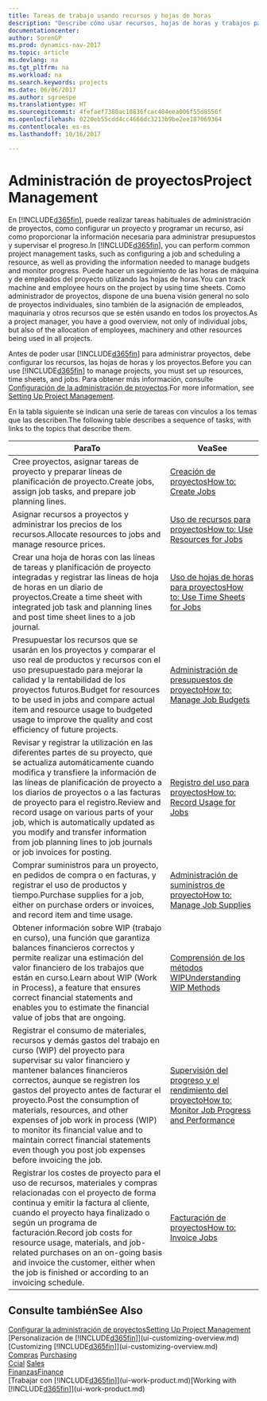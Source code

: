```yaml
---
title: Tareas de trabajo usando recursos y hojas de horas
description: "Describe cómo usar recursos, hojas de horas y trabajos para administrar proyectos."
documentationcenter: 
author: SorenGP
ms.prod: dynamics-nav-2017
ms.topic: article
ms.devlang: na
ms.tgt_pltfrm: na
ms.workload: na
ms.search.keywords: projects
ms.date: 06/06/2017
ms.author: sgroespe
ms.translationtype: HT
ms.sourcegitcommit: 4fefaef7380ac10836fcac404eea006f55d8556f
ms.openlocfilehash: 0220eb55cdd4cc4666dc3213b9be2ee187069364
ms.contentlocale: es-es
ms.lasthandoff: 10/16/2017

---
```

# <a name="project-management"></a><span data-ttu-id="2fbeb-103">Administración de proyectos</span><span class="sxs-lookup"><span data-stu-id="2fbeb-103">Project Management</span></span>
<span data-ttu-id="2fbeb-104">En [!INCLUDE[d365fin](includes/d365fin_md.md)], puede realizar tareas habituales de administración de proyectos, como configurar un proyecto y programar un recurso, así como proporcionar la información necesaria para administrar presupuestos y supervisar el progreso.</span><span class="sxs-lookup"><span data-stu-id="2fbeb-104">In [!INCLUDE[d365fin](includes/d365fin_md.md)], you can perform common project management tasks, such as configuring a job and scheduling a resource, as well as providing the information needed to manage budgets and monitor progress.</span></span> <span data-ttu-id="2fbeb-105">Puede hacer un seguimiento de las horas de máquina y de empleados del proyecto utilizando las hojas de horas.</span><span class="sxs-lookup"><span data-stu-id="2fbeb-105">You can track machine and employee hours on the project by using time sheets.</span></span> <span data-ttu-id="2fbeb-106">Como administrador de proyectos, dispone de una buena visión general no solo de proyectos individuales, sino también de la asignación de empleados, maquinaria y otros recursos que se estén usando en todos los proyectos.</span><span class="sxs-lookup"><span data-stu-id="2fbeb-106">As a project manager, you have a good overview, not only of individual jobs, but also of the allocation of employees, machinery and other resources being used in all projects.</span></span>

<span data-ttu-id="2fbeb-107">Antes de poder usar [!INCLUDE[d365fin](includes/d365fin_md.md)] para administrar proyectos, debe configurar los recursos, las hojas de horas y los proyectos.</span><span class="sxs-lookup"><span data-stu-id="2fbeb-107">Before you can use [!INCLUDE[d365fin](includes/d365fin_md.md)] to manage projects, you must set up resources, time sheets, and jobs.</span></span> <span data-ttu-id="2fbeb-108">Para obtener más información, consulte [Configuración de la administración de proyectos](projects-setup-projects.md).</span><span class="sxs-lookup"><span data-stu-id="2fbeb-108">For more information, see [Setting Up Project Management](projects-setup-projects.md).</span></span>  

<span data-ttu-id="2fbeb-109">En la tabla siguiente se indican una serie de tareas con vínculos a los temas que las describen.</span><span class="sxs-lookup"><span data-stu-id="2fbeb-109">The following table describes a sequence of tasks, with links to the topics that describe them.</span></span>

| <span data-ttu-id="2fbeb-110">Para</span><span class="sxs-lookup"><span data-stu-id="2fbeb-110">To</span></span> | <span data-ttu-id="2fbeb-111">Vea</span><span class="sxs-lookup"><span data-stu-id="2fbeb-111">See</span></span> |
| --- | --- |
| <span data-ttu-id="2fbeb-112">Cree proyectos, asignar tareas de proyecto y preparar líneas de planificación de proyecto.</span><span class="sxs-lookup"><span data-stu-id="2fbeb-112">Create jobs, assign job tasks, and prepare job planning lines.</span></span> |[<span data-ttu-id="2fbeb-113">Creación de proyectos</span><span class="sxs-lookup"><span data-stu-id="2fbeb-113">How to: Create Jobs</span></span>](projects-how-create-jobs.md) |
| <span data-ttu-id="2fbeb-114">Asignar recursos a proyectos y administrar los precios de los recursos.</span><span class="sxs-lookup"><span data-stu-id="2fbeb-114">Allocate resources to jobs and manage resource prices.</span></span> |[<span data-ttu-id="2fbeb-115">Uso de recursos para proyectos</span><span class="sxs-lookup"><span data-stu-id="2fbeb-115">How to: Use Resources for Jobs</span></span>](projects-how-use-resources.md) |
| <span data-ttu-id="2fbeb-116">Crear una hoja de horas con las líneas de tareas y planificación de proyecto integradas y registrar las líneas de hoja de horas en un diario de proyectos.</span><span class="sxs-lookup"><span data-stu-id="2fbeb-116">Create a time sheet with integrated job task and planning lines and post time sheet lines to a job journal.</span></span> |[<span data-ttu-id="2fbeb-117">Uso de hojas de horas para proyectos</span><span class="sxs-lookup"><span data-stu-id="2fbeb-117">How to: Use Time Sheets for Jobs</span></span>](projects-how-use-time-sheets.md) |
| <span data-ttu-id="2fbeb-118">Presupuestar los recursos que se usarán en los proyectos y comparar el uso real de productos y recursos con el uso presupuestado para mejorar la calidad y la rentabilidad de los proyectos futuros.</span><span class="sxs-lookup"><span data-stu-id="2fbeb-118">Budget for resources to be used in jobs and compare actual item and resource usage to budgeted usage to improve the quality and cost efficiency of future projects.</span></span> |[<span data-ttu-id="2fbeb-119">Administración de presupuestos de proyecto</span><span class="sxs-lookup"><span data-stu-id="2fbeb-119">How to: Manage Job Budgets</span></span>](projects-how-manage-budgets.md) |
| <span data-ttu-id="2fbeb-120">Revisar y registrar la utilización en las diferentes partes de su proyecto, que se actualiza automáticamente cuando modifica y transfiere la información de las líneas de planificación de proyecto a los diarios de proyectos o a las facturas de proyecto para el registro.</span><span class="sxs-lookup"><span data-stu-id="2fbeb-120">Review and record usage on various parts of your job, which is automatically updated as you modify and transfer information from job planning lines to job journals or job invoices for posting.</span></span> |[<span data-ttu-id="2fbeb-121">Registro del uso para proyectos</span><span class="sxs-lookup"><span data-stu-id="2fbeb-121">How to: Record Usage for Jobs</span></span>](projects-how-record-job-usage.md) |
| <span data-ttu-id="2fbeb-122">Comprar suministros para un proyecto, en pedidos de compra o en facturas, y registrar el uso de productos y tiempo.</span><span class="sxs-lookup"><span data-stu-id="2fbeb-122">Purchase supplies for a job, either on purchase orders or invoices, and record item and time usage.</span></span> |[<span data-ttu-id="2fbeb-123">Administración de suministros de proyecto</span><span class="sxs-lookup"><span data-stu-id="2fbeb-123">How to: Manage Job Supplies</span></span>](projects-how-manage-project-supplies.md) |
| <span data-ttu-id="2fbeb-124">Obtener información sobre WIP (trabajo en curso), una función que garantiza balances financieros correctos y permite realizar una estimación del valor financiero de los trabajos que están en curso.</span><span class="sxs-lookup"><span data-stu-id="2fbeb-124">Learn about WIP (Work in Process), a feature that ensures correct financial statements and enables you to estimate the financial value of jobs that are ongoing.</span></span> |[<span data-ttu-id="2fbeb-125">Comprensión de los métodos WIP</span><span class="sxs-lookup"><span data-stu-id="2fbeb-125">Understanding WIP Methods</span></span>](projects-understanding-wip.md) |
| <span data-ttu-id="2fbeb-126">Registrar el consumo de materiales, recursos y demás gastos del trabajo en curso (WIP) del proyecto para supervisar su valor financiero y mantener balances financieros correctos, aunque se registren los gastos del proyecto antes de facturar el proyecto.</span><span class="sxs-lookup"><span data-stu-id="2fbeb-126">Post the consumption of materials, resources, and other expenses of job work in process (WIP) to monitor its financial value and to maintain correct financial statements even though you post job expenses before invoicing the job.</span></span> |[<span data-ttu-id="2fbeb-127">Supervisión del progreso y el rendimiento del proyecto</span><span class="sxs-lookup"><span data-stu-id="2fbeb-127">How to: Monitor Job Progress and Performance</span></span>](projects-how-monitor-progress-performance.md) |
| <span data-ttu-id="2fbeb-128">Registrar los costes de proyecto para el uso de recursos, materiales y compras relacionadas con el proyecto de forma continua y emitir la factura al cliente, cuando el proyecto haya finalizado o según un programa de facturación.</span><span class="sxs-lookup"><span data-stu-id="2fbeb-128">Record job costs for resource usage, materials, and job-related purchases on an on-going basis and invoice the customer, either when the job is finished or according to an invoicing schedule.</span></span> |[<span data-ttu-id="2fbeb-129">Facturación de proyectos</span><span class="sxs-lookup"><span data-stu-id="2fbeb-129">How to: Invoice Jobs</span></span>](projects-how-invoice-jobs.md) |

## <a name="see-also"></a><span data-ttu-id="2fbeb-130">Consulte también</span><span class="sxs-lookup"><span data-stu-id="2fbeb-130">See Also</span></span>
[<span data-ttu-id="2fbeb-131">Configurar la administración de proyectos</span><span class="sxs-lookup"><span data-stu-id="2fbeb-131">Setting Up Project Management</span></span>](projects-setup-projects.md)  
<span data-ttu-id="2fbeb-132">[Personalización de [!INCLUDE[d365fin](includes/d365fin_md.md)]](ui-customizing-overview.md)    </span><span class="sxs-lookup"><span data-stu-id="2fbeb-132">[Customizing [!INCLUDE[d365fin](includes/d365fin_md.md)]](ui-customizing-overview.md)    </span></span>  
<span data-ttu-id="2fbeb-133">[Compras](purchasing-manage-purchasing.md)       </span><span class="sxs-lookup"><span data-stu-id="2fbeb-133">[Purchasing](purchasing-manage-purchasing.md)       </span></span>  
<span data-ttu-id="2fbeb-134">[Ccial](sales-manage-sales.md)  </span><span class="sxs-lookup"><span data-stu-id="2fbeb-134">[Sales](sales-manage-sales.md)  </span></span>  
[<span data-ttu-id="2fbeb-135">Finanzas</span><span class="sxs-lookup"><span data-stu-id="2fbeb-135">Finance</span></span>](finance.md)  
<span data-ttu-id="2fbeb-136">[Trabajar con [!INCLUDE[d365fin](includes/d365fin_md.md)]](ui-work-product.md)</span><span class="sxs-lookup"><span data-stu-id="2fbeb-136">[Working with [!INCLUDE[d365fin](includes/d365fin_md.md)]](ui-work-product.md)</span></span>  

